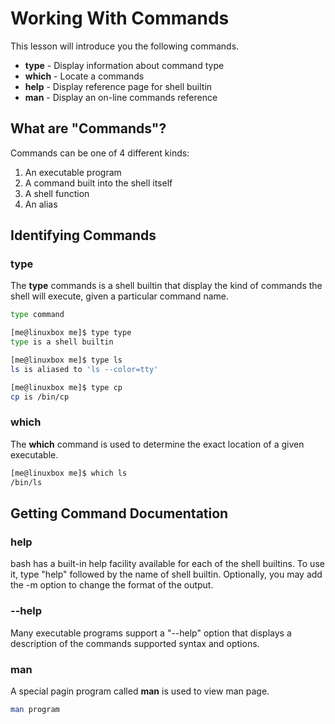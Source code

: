 # Working With Commands
This lesson will introduce you the following commands.
- **type** - Display information about command type
- **which** - Locate a commands
- **help** - Display reference page for shell builtin
- **man** - Display an on-line commands reference

## What are "Commands"?
Commands can be one of 4 different kinds:
1. An executable program
2. A command built into the shell itself
3. A shell function
4. An alias

## Identifying Commands
### type
The **type** commands is a shell builtin that display the kind of commands the shell will execute, given a particular command name.
```bash
type command
```
```bash
[me@linuxbox me]$ type type
type is a shell builtin

[me@linuxbox me]$ type ls
ls is aliased to 'ls --color=tty'

[me@linuxbox me]$ type cp
cp is /bin/cp
```

### which
The **which** command is used to determine the exact location of a given executable.
```bash
[me@linuxbox me]$ which ls
/bin/ls
```

## Getting Command Documentation
### help
bash has a built-in help facility available for each of the shell builtins. To use it, type "help" followed by the name of shell builtin. Optionally, you may add the -m option to change the format of the output.

### --help
Many executable programs support a "--help" option that displays a description of the commands supported syntax and options.

### man
A special pagin program called **man** is used to view man page.
``` bash
man program
```
<!--stackedit_data:
eyJoaXN0b3J5IjpbMTc4MTMzOTU4OF19
-->